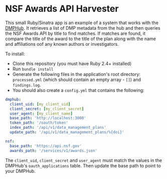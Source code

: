 # NSF Awards API Harvester

This small Ruby/Sinatra app is an example of a system that works with the [DMPHub](https://github.com/CDLUC3/dmphub). It retrieves a list of DMP metadata from the hub and then queries the NSF Awards API by title to find matches. If matches are found, it compare the title of the award to the title of the plan along with the name and affiliations oof any known authors or investigators.

To install:
- Clone this repository (you must have Ruby 2.4+ installed)
- Run `bundle install`
- Generate the following files in the application's root directory: `processed.yml` (which should contain an empty array - `[]`) and `findings.log`.
- You should also create a `config.yml` that contains the following:
```yaml
dmphub:
  client_uid: [my_client_uid]
  client_secret: [my_client_secret]
  user_agent: [my_client_name]
  base_path: 'http://localhost:3000'
  token_path: '/oauth/token'
  index_path: '/api/v1/data_management_plans'
  update_path: '/api/v1/data_management_plans/%{doi}'

nsf:
  base_path: 'https://api.nsf.gov'
  awards_path: '/services/v1/awards.json'
```

The `client_uid`, `client_secret` and `user_agent` must match the values in the DMPHub's `oauth_applications` table. Then update the base path to point to your DMPHub.
